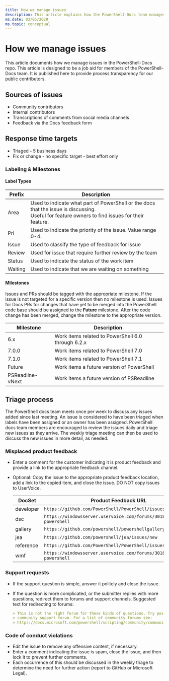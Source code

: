 ```yaml
---
title: How we manage issues
description: This article explains how the PowerShell-Docs team manages pull requests.
ms.date: 03/05/2020
ms.topic: conceptual
---
```

# How we manage issues

This article documents how we manage issues in the PowerShell-Docs repo. This article is designed to
be a job aid for members of the PowerShell-Docs team. It is published here to provide process
transparency for our public contributors.

## Sources of issues

- Community contributors
- Internal contributors
- Transcriptions of comments from social media channels
- Feedback via the Docs feedback form

## Response time targets

- Triaged - 5 business days
- Fix or change - no specific target - best effort only

### Labeling & Milestones

#### Label Types

|Prefix  | Description                                                         |
|------- | --------------------------------------------------------------------|
|Area    | Used to indicate what part of PowerShell or the docs that the issue is discussing.<br>Useful for feature owners to find issues for their feature.|
|Pri     | Used to indicate the priority of the issue. Value range 0-4.        |
|Issue   | Used to classify the type of feedback for issue                     |
|Review  | Used for issue that require further review by the team              |
|Status  | Used to indicate the status of the work item                        |
|Waiting | Used to indicate that we are waiting on something                   |

#### Milestones

Issues and PRs should be tagged with the appropriate milestone. If the issue is not targeted for a
specific version then no milestone is used. Issues for Docs PRs for changes that have yet to be
merged into the PowerShell code base should be assigned to the **Future** milestone. After the code
change has been merged, change the milestone to the appropriate version.

|    Milestone     |                    Description                     |
| ---------------- | -------------------------------------------------- |
| 6.x              | Work items related to PowerShell 6.0 through 6.2.x |
| 7.0.0            | Work items related to PowerShell 7.0               |
| 7.1.0            | Work items related to PowerShell 7.1               |
| Future           | Work items a future version of PowerShell          |
| PSReadline-vNext | Work items a future version of PSReadline          |

## Triage process

The PowerShell docs team meets once per week to discuss any issues added since last meeting. An
issue is considered to have been triaged when labels have been assigned or an owner has been
assigned. PowerShell docs team members are encouraged to review the issues daily and triage new
issues as they arrive. The weekly triage meeting can then be used to discuss the new issues in more
detail, as needed.

### Misplaced product feedback

- Enter a comment for the customer indicating it is product feedback and provide a link to the
  appropriate feedback channel.
- Optional: Copy the issue to the appropriate product feedback location, add a link to the copied
  item, and close the issue. DO NOT copy issues to UserVoice.

  | DocSet    | Product Feedback URL                                           |
  | --------- | -------------------------------------------------------------- |
  | developer | `https://github.com/PowerShell/PowerShell/issues/new/choose`   |
  | dsc       | `https://windowsserver.uservoice.com/forums/301869-powershell` |
  | gallery   | `https://github.com/powershell/powershellgallery/issues/new`   |
  | jea       | `https://github.com/powershell/jea/issues/new`                 |
  | reference | `https://github.com/PowerShell/PowerShell/issues/new/choose`   |
  | wmf       | `https://windowsserver.uservoice.com/forums/301869-powershell` |

### Support requests

- If the support question is simple, answer it politely and close the issue.
- If the question is more complicated, or the submitter replies with more questions, redirect them
  to forums and support channels. Suggested text for redirecting to forums:

  ```Markdown
  > This is not the right forum for these kinds of questions. Try posting your question in a
  > community support forum. For a list of community forums see:
  > https://docs.microsoft.com/powershell/scripting/community/community-support
  ```

### Code of conduct violations

- Edit the issue to remove any offensive content, if necessary.
- Enter a comment indicating the issue is spam, close the issue, and then lock it to prevent further
  comments.
- Each occurrence of this should be discussed in the weekly triage to determine the need for further
  action (report to GitHub or Microsoft Legal).
